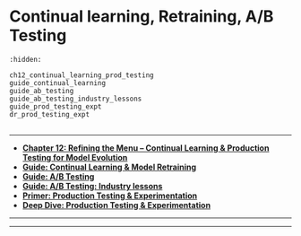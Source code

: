 # Continual learning, Retraining, A/B Testing

```{toctree}
:hidden:

ch12_continual_learning_prod_testing
guide_continual_learning
guide_ab_testing
guide_ab_testing_industry_lessons
guide_prod_testing_expt
dr_prod_testing_expt
```

##
___

*	**[Chapter 12: Refining the Menu – Continual Learning & Production Testing for Model Evolution](ch12_continual_learning_prod_testing.md)**
*	**[Guide: Continual Learning & Model Retraining](guide_continual_learning.md)**
*	**[Guide: A/B Testing](guide_ab_testing.md)**
*	**[Guide: A/B Testing: Industry lessons](guide_ab_testing_industry_lessons.md)**
*	**[Primer: Production Testing & Experimentation](guide_prod_testing_expt.md)**
*	**[Deep Dive: Production Testing & Experimentation](dr_prod_testing_expt.md)**

___

<!--

**Block Diagram: Feature Engineering**

<img src="../../_static/mlops/ch6_feature_engg/mlops_feature_engg.svg"/>

-->
___

